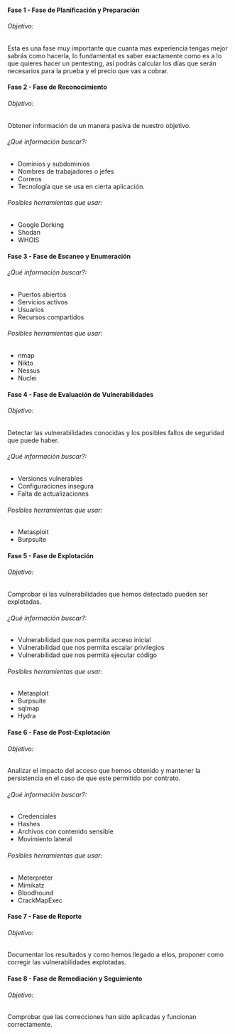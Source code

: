 #### Fase 1 - Fase de Planificación y Preparación

###### Objetivo:
Esta es una fase muy importante que cuanta mas experiencia tengas mejor sabrás como hacerla, lo fundamental es saber exactamente como es a lo que quieres hacer un pentesting, así podrás calcular los días que serán necesarios para la prueba y el precio que vas a cobrar.

#### Fase 2 - Fase de Reconocimiento

###### Objetivo:
Obtener información de un manera pasiva de nuestro objetivo.

###### ¿Qué información buscar?:
- Dominios y subdominios
- Nombres de trabajadores o jefes
- Correos
- Tecnología que se usa en cierta aplicación.

###### Posibles herramientas que usar:
- Google Dorking
- Shodan
- WHOIS

#### Fase 3 - Fase de Escaneo y Enumeración

###### ¿Qué información buscar?:
- Puertos abiertos
- Servicios activos
- Usuarios
- Recursos compartidos

###### Posibles herramientas que usar:
- nmap
- Nikto
- Nessus
- Nuclei

#### Fase 4 - Fase de Evaluación de Vulnerabilidades

###### Objetivo:
Detectar las vulnerabilidades conocidas y los posibles fallos de seguridad que puede haber.

###### ¿Qué información buscar?:
- Versiones vulnerables
- Configuraciones insegura
- Falta de actualizaciones

###### Posibles herramientas que usar:
- Metasploit
- Burpsuite

#### Fase 5 - Fase de Explotación

###### Objetivo:
Comprobar si las vulnerabilidades que hemos detectado pueden ser explotadas.

###### ¿Qué información buscar?:
- Vulnerabilidad que nos permita acceso inicial
- Vulnerabilidad que nos permita escalar privilegios
- Vulnerabilidad que nos permita ejecutar código

###### Posibles herramientas que usar:
- Metasploit
- Burpsuite
- sqlmap
- Hydra

#### Fase 6 - Fase de Post-Explotación

###### Objetivo:
Analizar el impacto del acceso que hemos obtenido y mantener la persistencia en el caso de que este permitido por contrato.

###### ¿Qué información buscar?:
- Credenciales
- Hashes
- Archivos con contenido sensible
- Movimiento lateral

###### Posibles herramientas que usar:
- Meterpreter
- Mimikatz
- Bloodhound
- CrackMapExec

#### Fase 7 - Fase de Reporte

###### Objetivo:
Documentar los resultados y como hemos llegado a ellos, proponer como corregir las vulnerabilidades explotadas.


#### Fase 8 - Fase de Remediación y Seguimiento
###### Objetivo:
Comprobar que las correcciones han sido aplicadas y funcionan correctamente.